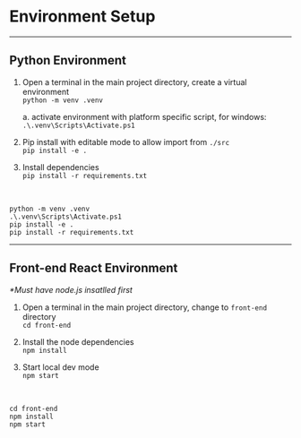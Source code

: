# Environment Setup

---- 


## Python Environment
1. Open a terminal in the main project directory, create a virtual environment  
`python -m venv .venv`

    a. activate environment with platform specific script, for windows:  
    `.\.venv\Scripts\Activate.ps1`
    
2. Pip install with editable mode to allow import from `./src`  
`pip install -e .`

3. Install dependencies  
`pip install -r requirements.txt`

</br>


```shell
python -m venv .venv
.\.venv\Scripts\Activate.ps1
pip install -e .
pip install -r requirements.txt
```

---

## Front-end React Environment
_*Must have node.js insatlled first_

1. Open a terminal in the main project directory, change to `front-end` directory  
`cd front-end`

2. Install the node dependencies  
`npm install`

3. Start local dev mode  
`npm start`

</br>

```shell
cd front-end
npm install
npm start
```
